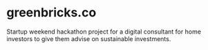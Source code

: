 greenbricks.co
==============

Startup weekend hackathon project for a digital consultant for home investors to give them advise on sustainable investments.
